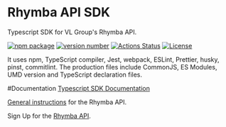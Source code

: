 # Rhymba API SDK

Typescript SDK for VL Group's Rhymba API.

[![npm package](https://img.shields.io/badge/npm%20i-rhymba--typescript--sdk-brightgreen)](https://www.npmjs.com/package/rhymba-typescript-sdk) [![version number](https://img.shields.io/npm/v/rhymba-typescript-sdk?color=green&label=version)](https://github.com/vlgroup/rhymba-typescript-sdk/releases) [![Actions Status](https://github.com/vlgroup/rhymba-typescript-sdk/workflows/Test/badge.svg)](https://github.com/vlgroup/rhymba-typescript-sdk/actions) [![License](https://img.shields.io/github/license/vlgroup/rhymba-typescript-sdk)](https://github.com/vlgroup/rhymba-typescript-sdk/blob/main/LICENSE)

It uses npm, TypeScript compiler, Jest, webpack, ESLint, Prettier, husky, pinst, commitlint. The production files include CommonJS, ES Modules, UMD version and TypeScript declaration files.

#Documentation
[Typescript SDK Documentation](https://documentation.vlgroup.com/sdk/typescript)

[General instructions](https://documentation.vlgroup.com/) for the Rhymba API.

Sign Up for the [Rhymba API](https://rhymbamanager.vlgroup.com/APISignup).
